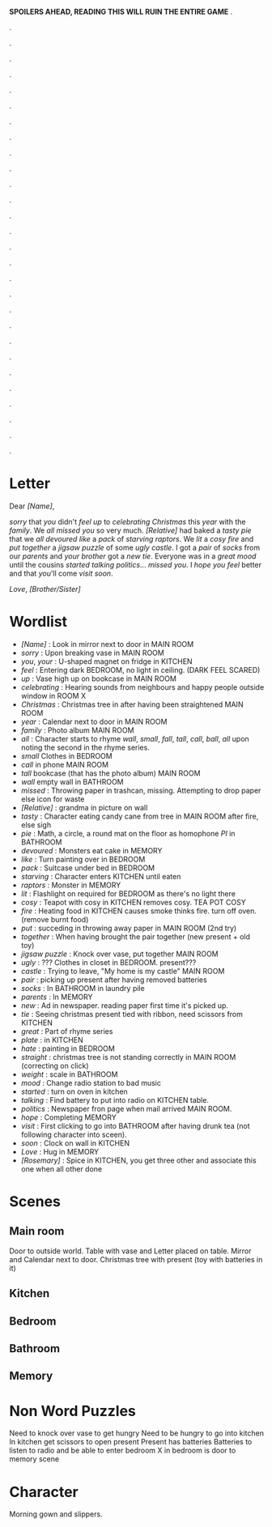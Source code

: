 **SPOILERS AHEAD, READING THIS WILL RUIN THE ENTIRE GAME**
.

.

.

.

.

.

.

.

.

.

.

.

.

.

.

.

.

.

.

.

.

.

.

.

.

.

.

.

.


Letter
======

Dear _[Name]_,

_sorry_ that _you_ didn't _feel_ _up_ to _celebrating_ _Christmas_ this _year_ with the _family_.
We _all_ _missed_ _you_ so very much.
_[Relative]_ had baked a _tasty_ _pie_ that we _all_ _devoured_ _like_ a _pack_ of _starving_ _raptors_.
We _lit_ a _cosy_ _fire_
and _put_ _together_ a _jigsaw puzzle_ of some _ugly_ _castle_.
I got a _pair_ of _socks_ from our _parents_ and _your_ _brother_ got a _new_ _tie_.
Everyone was in a _great_ _mood_ until the cousins _started_ _talking_ _politics_... _missed_ _you_.
I _hope_ _you_ _feel_ better and that _you_'ll come _visit_ _soon_.

_Love_,
_[Brother/Sister]_

Wordlist
========

 * _[Name]_ : Look in mirror next to door in MAIN ROOM
 * _sorry_ : Upon breaking vase in MAIN ROOM
 * _you_, _your_ : U-shaped magnet on fridge in KITCHEN
 * _feel_ : Entering dark BEDROOM, no light in ceiling. (DARK FEEL SCARED)
 * _up_ : Vase high up on bookcase in MAIN ROOM
 * _celebrating_ : Hearing sounds from neighbours and happy people outside window in ROOM X
 * _Christmas_ : Christmas tree in after having been straightened MAIN ROOM
 * _year_ : Calendar next to door in MAIN ROOM
 * _family_ : Photo album MAIN ROOM
 * _all_ : Character starts to rhyme _wall_, _small_, _fall_, _tall_, _call_, _ball_, _all_ upon noting the second in the rhyme series.
  * _small_ Clothes in BEDROOM
  * _call_ in phone MAIN ROOM
  * _tall_ bookcase (that has the photo album) MAIN ROOM
  * _wall_ empty wall in BATHROOM
 * _missed_ : Throwing paper in trashcan, missing. Attempting to drop paper else icon for waste
 * _[Relative]_ : grandma in picture on wall
 * _tasty_ : Character eating candy cane from tree in MAIN ROOM after fire, else sigh
 * _pie_ : Math, a circle, a round mat on the floor as homophone _PI_ in BATHROOM
 * _devoured_ : Monsters eat cake in MEMORY
 * _like_ : Turn painting over in BEDROOM
 * _pack_ : Suitcase under bed in BEDROOM 
 * _starving_ : Character enters KITCHEN until eaten
 * _raptors_ : Monster in MEMORY
 * _lit_ : Flashlight on required for BEDROOM as there's no light there
 * _cosy_ : Teapot with cosy in KITCHEN removes cosy. TEA POT COSY
 * _fire_ : Heating food in KITCHEN causes smoke thinks fire. turn off oven. (remove burnt food) 
 * _put_ : succeding in throwing away paper in MAIN ROOM (2nd try)
 * _together_ : When having brought the pair together (new present + old toy)
 * _jigsaw puzzle_ : Knock over vase, put together MAIN ROOM
 * _ugly_ : ??? Clothes in closet in BEDROOM. present???
 * _castle_ : Trying to leave, "My home is my castle" MAIN ROOM
 * _pair_ : picking up present after having removed batteries
 * _socks_ : In BATHROOM in laundry pile
 * _parents_ : In MEMORY
 * _new_ : Ad in newspaper. reading paper first time it's picked up.
 * _tie_ : Seeing christmas present tied with ribbon, need scissors from KITCHEN
 * _great_ : Part of rhyme series
  * _plate_ : in KITCHEN
  * _hate_ : painting in BEDROOM
  * _straight_ : christmas tree is not standing correctly in MAIN ROOM (correcting on click)
  * _weight_ : scale in BATHROOM
 * _mood_ : Change radio station to bad music
 * _started_ : turn on oven in kitchen
 * _talking_ : Find battery to put into radio on KITCHEN table.
 * _politics_ : Newspaper fron page when mail arrived MAIN ROOM.
 * _hope_ : Completing MEMORY
 * _visit_ : First clicking to go into BATHROOM after having drunk tea (not following character into sceen).
 * _soon_ : Clock on wall in KITCHEN
 * _Love_ : Hug in MEMORY
 * _[Rosemary]_ : Spice in KITCHEN, you get three other and associate this one when all other done
 
Scenes
======

Main room
---------

Door to outside world.
Table with vase and Letter placed on table.
Mirror and Calendar next to door.
Christmas tree with present (toy with batteries in it)

Kitchen
-------

Bedroom
-------

Bathroom
--------

Memory
------

Non Word Puzzles
================

Need to knock over vase to get hungry
Need to be hungry to go into kitchen
In kitchen get scissors to open present
Present has batteries
Batteries to listen to radio and be able to enter bedroom
X in bedroom is door to memory scene

Character
=========

Morning gown and slippers.
